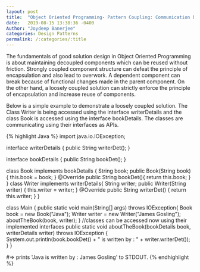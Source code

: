 ```yaml
---
layout: post
title:  "Object Oriented Programming- Pattern Coupling: Communication between classes using Interface API "
date:   2019-08-15 13:38:36 -0400
Author: "Joydeep Banerjee"
categories: Design Patterns
permalink: /:categories/:title
---
```

The fundamentals of good solution design in Object Oriented Programming is about maintaining decoupled components which can be reused without friction. Strongly coupled component structure can defeat the principle of encapsulation and also lead to overwork. A dependent component can break because of functional changes made in the parent component. On the other hand, a loosely coupled solution can strictly enforce the principle of encapsulation and increase reuse of components. 

Below is a simple example to demonstrate a loosely coupled solution. The Class Writer is being accessed using the interface writerDetails and the class Book is accessed using the interface bookDetails. The classes are communicating using their interfaces as APIs.

{% highlight Java %}
import java.io.IOException;

interface writerDetails {
    public String  writerDet();
}

interface bookDetails {
    public String  bookDet();
}


class Book implements bookDetails {
    String book;
    public Book(String book)
    {
        this.book = book;
    }
    @Override
    public String bookDet(){
        return this.book;
    }
}
class Writer implements writerDetails{
    String writer;
    public Writer(String writer)
    {
        this.writer = writer;
    }
    @Override
    public String writerDet() {
        return this.writer;
    }
}

class Main {
    public static void main(String[] args) throws IOException{
        Book book = new Book("Java");
        Writer writer = new Writer("James Gosling");
        aboutTheBook(book, writer);
    }
    //classes can be accessed now using their implemented interfaces
    public static void aboutTheBook(bookDetails book, writerDetails writer) throws IOException {
        System.out.println(book.bookDet() + " is written by : " + writer.writerDet());
    }
}

#=> prints 'Java is written by : James Gosling' to STDOUT.
{% endhighlight %}



